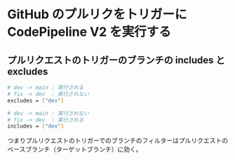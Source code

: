 # GitHub のプルリクをトリガーに CodePipeline V2 を実行する

## プルリクエストのトリガーのブランチの includes と excludes

```sh
# dev -> main : 実行される
# fix -> dev  : 実行されない
excludes = ["dev"]
```

```sh
# dev -> main : 実行されない
# fix -> dev  : 実行される
includes = ["dev"]
```

つまりプルリクエストのトリガーでのブランチのフィルターはプルリクエストのベースブランチ（ターゲットブランチ）に効く。
